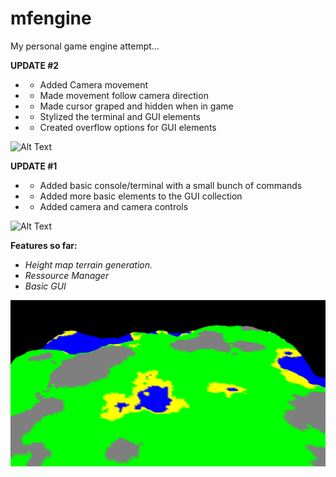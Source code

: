 # mfengine
My personal game engine attempt...

**UPDATE #2**
* - Added Camera movement
* - Made movement follow camera direction
* - Made cursor graped and hidden when in game
* - Stylized the terminal and GUI elements
* - Created overflow options for GUI elements

![Alt Text](/README/update2.gif)

**UPDATE #1**
* - Added basic console/terminal with a small bunch of commands
* - Added more basic elements to the GUI collection
* - Added camera and camera controls

![Alt Text](/README/terminal_preview1.gif)

**Features so far:**
* *Height map terrain generation.*
* *Ressource Manager*
* *Basic GUI*

![GitHub Logo](/README/mfengine_01.png)

